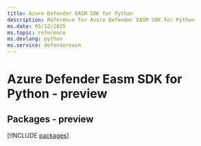 ```yaml
---
title: Azure Defender EASM SDK for Python
description: Reference for Azure Defender EASM SDK for Python
ms.date: 05/12/2025
ms.topic: reference
ms.devlang: python
ms.service: defendereasm
---
```

# Azure Defender Easm SDK for Python - preview
## Packages - preview
[!INCLUDE [packages](defender-easm-index.md)]